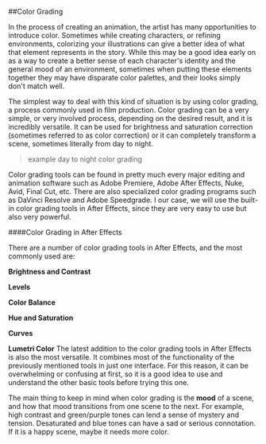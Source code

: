 ##Color Grading

In the process of creating an animation, the artist has many opportunities to introduce color. Sometimes while creating characters, or refining environments, colorizing your illustrations can give a better idea of what that element represents in the story. While this may be a good idea early on as a way to create a better sense of each character's identity and the general mood of an environment, sometimes when putting these elements together they may have disparate color palettes, and their looks simply don't match well.

The simplest way to deal with this kind of situation is by using color grading, a process commonly used in film production. Color grading can be a very simple, or very involved process, depending on the desired result, and it is incredibly versatile. It can be used for brightness and saturation correction (sometimes referred to as color correction) or it can completely transform a scene, sometimes literally from day to night.

>example day to night color grading

Color grading tools can be found in pretty much every major editing and animation software such as Adobe Premiere, Adobe After Effects, Nuke, Avid, Final Cut, etc. There are also specialized color grading programs such as DaVinci Resolve and Adobe Speedgrade. I our case, we will use the built-in color grading tools in After Effects, since they are very easy to use but also very powerful.

####Color Grading in After Effects

There are a number of color grading tools in After Effects, and the most commonly used are:

**Brightness and Contrast**

**Levels**

**Color Balance**

**Hue and Saturation**

**Curves**

**Lumetri Color**
The latest addition to the color grading tools in After Effects is also the most versatile. It combines most of the functionality of the previously mentioned tools in just one interface. For this reason, it can be overwhelming or confusing at first, so it is a good idea to use and understand the other basic tools before trying this one.

The main thing to keep in mind when color grading is the **mood** of a scene, and how that mood transitions from one scene to the next. For example, high contrast and green/purple tones can lend a sense of mystery and tension. Desaturated and blue tones can have a sad or serious connotation. If it is a happy scene, maybe it needs more color.